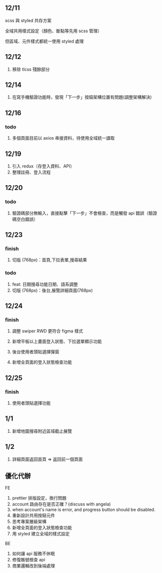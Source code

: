 ## 12/11

scss 與 styled 共存方案

全域共用樣式設定（顏色、斷點等先用 scss 管理）

但區域、元件樣式都統一使用 styled 處理

## 12/12

1. 移除 tlcss 殘餘部分

## 12/14

1. 在寫手機驗證功能時，發現「下一步」按鈕架構位置有問題(調整架構解決)

## 12/16

### todo

1. 多個頁面目前以 axios 串接資料，待使用全域統一讀取

## 12/19

1. 引入 redux（存登入資料、API）
2. 整理註冊、登入流程

## 12/20

### todo

1. 驗證碼部分無輸入，直接點擊「下一步」不會檢查，而是觸發 api 錯誤（驗證碼空白錯誤）

## 12/23

### finish

1. 切版 (768px)：首頁,下拉表單,搜尋結果

### todo

1. feat: 日期搜尋功能日期、語系調整
2. 切版 (768px)：後台,展覽詳細頁面(768px)

## 12/24

### finish

1. 調整 swiper RWD 更符合 figma 樣式
2. 新增平板以上畫面登入狀態、下拉選單顯示功能
3. 後台使用者頭貼選擇彈窗

4. 新增全頁面的登入狀態檢查功能

## 12/25

### finish

1. 使用者頭貼選擇功能

## 1/1

1. 新增地圖搜尋附近區域截止展覽

## 1/2

1. 詳細頁面返回首頁 => 返回前一個頁面

## 優化代辦

FE

1. prettier 排版設定，換行問題
2. account 路由存在是否正確？(discuss with angela)
3. when account's name is error, and progress button should be disabled.
4. 重新設計共用按鈕元件
5. 思考專案層級架構
6. 新增全頁面的登入狀態檢查功能
7. 用 styled 建立全域的樣式設定

BE

1. 如何讓 api 服務不休眠
2. 修復賬號檢查 api
3. 商業邏輯改到後端處理

